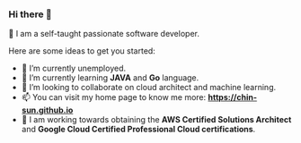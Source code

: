 ### Hi there 👋 
:sparkling_heart: I am a self-taught passionate software developer. 


Here are some ideas to get you started:

- 🔭 I’m currently unemployed.
- 🌱 I’m currently learning **JAVA** and **Go** language.
- 👯 I’m looking to collaborate on cloud architect and machine learning.
- 📫 You can visit my home page to know me more: **https://chin-sun.github.io**
- 🤔 I am working towards obtaining the **AWS Certified Solutions Architect** and **Google Cloud Certified Professional Cloud certifications**.
<!---
- 🤔 I’m looking for help with ...
- 💬 Ask me about ...

- 😄 Pronouns: ...
- ⚡ Fun fact: ...
-->

